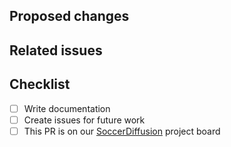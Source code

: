 ## Proposed changes
<!--- Describe your changes and why they are necessary. -->

## Related issues
<!--- Mention (link) related issues. -->
<!--- If you suggest a new feature, please discuss it in an issue first. -->
<!--- If fixing a bug, there should be an issue describing it with steps to reproduce -->

## Checklist

- [ ] Write documentation
- [ ] Create issues for future work
- [ ] This PR is on our [SoccerDiffusion](https://github.com/orgs/bit-bots/projects/26) project board
